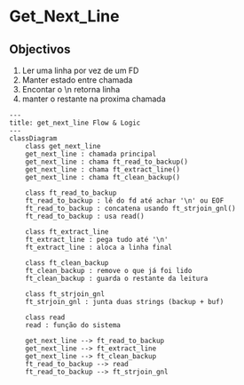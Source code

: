 # Get_Next_Line

## Objectivos

1) Ler uma linha por vez de um FD
2) Manter estado entre chamada
3) Encontar o \n retorna linha
4) manter o restante na proxima chamada

```mermaid
---
title: get_next_line Flow & Logic
---
classDiagram
    class get_next_line
    get_next_line : chamada principal
    get_next_line : chama ft_read_to_backup()
    get_next_line : chama ft_extract_line()
    get_next_line : chama ft_clean_backup()

    class ft_read_to_backup
    ft_read_to_backup : lê do fd até achar '\n' ou EOF
    ft_read_to_backup : concatena usando ft_strjoin_gnl()
    ft_read_to_backup : usa read()

    class ft_extract_line
    ft_extract_line : pega tudo até '\n'
    ft_extract_line : aloca a linha final

    class ft_clean_backup
    ft_clean_backup : remove o que já foi lido
    ft_clean_backup : guarda o restante da leitura

    class ft_strjoin_gnl
    ft_strjoin_gnl : junta duas strings (backup + buf)

    class read
    read : função do sistema

    get_next_line --> ft_read_to_backup
    get_next_line --> ft_extract_line
    get_next_line --> ft_clean_backup
    ft_read_to_backup --> read
    ft_read_to_backup --> ft_strjoin_gnl

```


